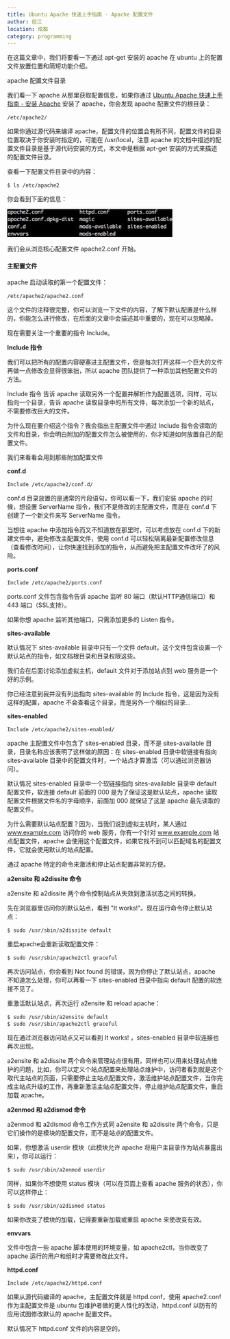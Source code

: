 ```yaml
---
title: Ubuntu Apache 快速上手指南 - Apache 配置文件
author: 但江
location: 成都
category: programming
---
```


在这篇文章中，我们将要看一下通过 apt-get 安装的 apache 在 ubuntu 上的配置文件放置位置和简短功能介绍。

apache 配置文件目录

我们看一下 apache 从那里获取配置信息，如果你通过 [Ubuntu Apache 快速上手指南 - 安装 Apache][1] 安装了 apache，你会发现 apache 配置文件的根目录：

	/etc/apache2/

如果你通过源代码来编译 apache，配置文件的位置会有所不同，配置文件的目录位置取决于你安装时指定的，可能在 /usr/local，注意 apache 的文档中描述的配置文件目录是基于源代码安装的方式，本文中是根据 apt-get 安装的方式来描述的配置文件目录。

查看一下配置文件目录中的内容：

	$ ls /etc/apache2

你会看到下面的信息：

![Apache Configuration Files](/images/apache-configuration-files.jpg)

我们会从浏览核心配置文件 apache2.conf 开始。

#### 主配置文件

apache 启动读取的第一个配置文件：

	/etc/apache2/apache2.conf

这个文件的注释很完整，你可以浏览一下文件的内容，了解下默认配置是什么样的，你能怎么进行修改，在后面的文章中会描述其中重要的，现在可以忽略掉。

现在需要关注一个重要的指令 Include。

**Include 指令**

我们可以把所有的配置内容硬塞进主配置文件，但是每次打开这样一个巨大的文件再做一点修改会显得很笨拙，所以 apache 团队提供了一种添加其他配置文件的方法。

Include 指令 告诉 apache 读取另外一个配置并解析作为配置选项，同样，可以指向一个目录，告诉 apache 读取目录中的所有文件，每次添加一个新的站点，不需要修改巨大的文件。

为什么现在要介绍这个指令？我会指出主配置文件中通过 Include 指令会读取的文件和目录，你会明白附加的配置文件怎么被使用的，你才知道如何放置自己的配置文件。

我们来看看会用到那些附加配置文件

**conf.d**

	Include /etc/apache2/conf.d/

conf.d 目录放置的是通常的片段语句，你可以看一下，我们安装 apache 的时候，想设置 ServerName 指令，我们不是修改的主配置文件，而是在 conf.d 下创建了一个新文件来写 ServerName 指令。

当想往 apache 中添加指令而又不知道放在那里时，可以考虑放在 conf.d 下的新建文件中，避免修改主配置文件，使用 conf.d 可以轻松隔离最新配置修改信息（查看修改时间），让你快速找到添加的指令，从而避免把主配置文件改坏了的风险。

**ports.conf**

	Include /etc/apache2/ports.conf

ports.conf 文件包含指令告诉 apache 监听 80 端口（默认HTTP通信端口）和 443 端口（SSL支持）。

如果你想 apache 监听其他端口，只需添加更多的 Listen 指令。

**sites-available**

默认情况下 sites-available 目录中只有一个文件 default，这个文件包含设置一个默认站点的指令，如文档根目录和目录权限这些。

我们会在后面讨论添加虚拟主机，default 文件对于添加站点到 web 服务是一个好的示例。

你已经注意到我并没有列出指向 sites-available 的 Include 指令，这是因为没有这样的配置，apache 不会查看这个目录，而是另外一个相似的目录...

**sites-enabled**

	Include /etc/apache2/sites-enabled/

apache 主配置文件中包含了 sites-enabled 目录，而不是 sites-available 目录，目录名称应该表明了这样做的原因：在 sites-enabled 目录中软链接有指向 sites-available 目录中的配置文件时，一个站点才算激活（可以通过浏览器访问）。

默认情况 sites-enabled 目录中一个软链接指向 sites-available 目录中 default 配置文件，软连接 default 前面的 000 是为了保证这是默认站点，apache 读取配置文件根据文件名的字母顺序，前面加 000 就保证了这是 apache 最先读取的配置文件。

为什么需要默认站点配置？因为，当我们说到虚拟主机时，某人通过 www.example.com 访问你的 web 服务，你有一个针对 www.example.com 站点配置文件，apache 会使用这个配置文件，如果它找不到可以匹配域名的配置文件，它就会使用默认的站点配置。

通过 apache 特定的命令来激活和停止站点配置非常的方便。

**a2ensite 和 a2dissite 命令**

a2ensite 和 a2dissite 两个命令控制站点从失效到激活状态之间的转换。

先在浏览器里访问你的默认站点，看到 "It works!"。现在运行命令停止默认站点：

	$ sudo /usr/sbin/a2dissite default

重启apache会重新读取配置文件：

	$ sudo /usr/sbin/apache2ctl graceful

再次访问站点，你会看到 Not found 的错误，因为你停止了默认站点，apache 不知道怎么处理，你可以再看一下 sites-enabled 目录中指向 default 配置的软连接不见了。

重激活默认站点，再次运行 a2ensite 和 reload apache：

	$ sudo /usr/sbin/a2ensite default
	$ sudo /usr/sbin/apache2ctl graceful

现在通过浏览器访问站点又可以看到 It works! ，sites-enabled 目录中软连接也再次出现。

a2ensite 和 a2dissite 两个命令来管理站点很有用，同样也可以用来处理站点维护的问题，比如，你可以定义个站点配置来处理站点维护中，访问者看到就是这个取代主站点的页面，只需要停止主站点配置文件，激活维护站点配置文件，当你完成主站点升级的工作，再重新激活主站点配置文件，停止维护站点配置文件，重启加载 apache。

**a2enmod 和 a2dismod 命令**

a2enmod 和 a2dismod 命令工作方式同 a2ensite 和 a2dissite 两个命令，只是它们操作的是模块的配置文件，而不是站点的配置文件。

如果，你想激活 userdir 模块（此模块允许 apache 将用户主目录作为站点暴露出来），你可以运行：

	$ sudo /usr/sbin/a2enmod userdir

同样，如果你不想使用 status 模块（可以在页面上查看 apache 服务的状态），你可以这样停止：

	$ sudo /usr/sbin/a2dismod status

如果你改变了模块的加载，记得要重新加载或重启 apache 来使改变有效。

**envvars**

文件中包含一些 apache 脚本使用的环境变量，如 apache2ctl，当你改变了 apache 运行的用户和组时才需要修改此文件。

**httpd.conf**

	Include /etc/apache2/httpd.conf

如果从源代码编译的 apache，主配置文件就是 httpd.conf，使用 apache2.conf  作为主配置文件是 ubuntu 包维护者做的更人性化的改动，httpd.conf 以防有的应用试图修改默认的 apache 配置文件。

默认情况下 httpd.conf 文件的内容是空的。

[1]: /programming/2015/11/14/apache-configuration-files-on-ubuntu/